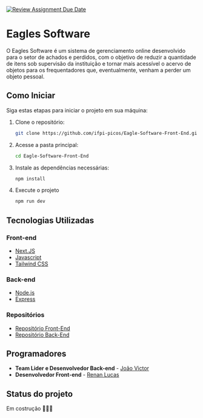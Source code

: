 [![Review Assignment Due Date](https://classroom.github.com/assets/deadline-readme-button-24ddc0f5d75046c5622901739e7c5dd533143b0c8e959d652212380cedb1ea36.svg)](https://classroom.github.com/a/U2l29CBO)

# Eagles Software

O Eagles Software é um sistema de gerenciamento online desenvolvido para o setor de achados e perdidos, com o objetivo de reduzir a quantidade de itens sob supervisão da instituição e tornar mais acessível o acervo de objetos para os frequentadores que, eventualmente, venham a perder um objeto pessoal.

## Como Iniciar

Siga estas etapas para iniciar o projeto em sua máquina:

1. Clone o repositório:

    ```bash
   git clone https://github.com/ifpi-picos/Eagle-Software-Front-End.git

2. Acesse a pasta principal:

    ```bash
    cd Eagle-Software-Front-End

3. Instale as dependências necessárias:

    ```bash
    npm install 

4. Execute o projeto

    ```bash
    npm run dev

## Tecnologias Utilizadas

### Front-end

- [Next.JS](https://nextjs.org/docs)
- [Javascript](https://developer.mozilla.org/pt-BR/docs/Web/JavaScript)
- [Tailwind CSS]()

### Back-end

- [Node.js](https://nodejs.org/en)
- [Express](https://expressjs.com/pt-br/)

### Repositórios

- [Repositório Front-End](https://github.com/ifpi-picos/Eagle-Software-Front-End.git)
- [Repositório Back-End](https://github.com/ifpi-picos/projeto-web-full-stack-eagles-software.git)

## Programadores

- <b>Team Lider e Desenvolvedor Back-end</b> - [João Victor](https://github.com/JoaoVictor-dev1)
- <b>Desenvolvedor Front-end</b> - [Renan Lucas](https://github.com/Renanlucass)

## Status do projeto

Em costrução 👷‍♂️🚧
